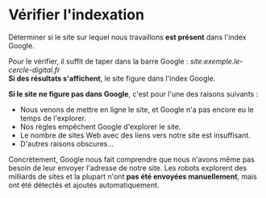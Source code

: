 # Vérifier l'indexation

Déterminer si le site sur lequel nous travaillons **est présent** dans l'index Google.

Pour le vérifier, il suffit de taper dans la barre Google : *site:exemple.le-cercle-digital.fr*<br>
**Si des résultats s'affichent**, le site figure dans l'index Google.

**Si le site ne figure pas dans Google**, c'est pour l'une des raisons suivants :

- Nous venons de mettre en ligne le site, et Google n'a pas encore eu le temps de l'explorer.
- Nos règles empêchent Google d'explorer le site.
- Le nombre de sites Web avec des liens vers notre site est insuffisant.
- D'autres raisons obscures...

Concrètement, Google nous fait comprendre que nous n'avons même pas besoin de leur envoyer l'adresse de notre site.
Les robots explorent des milliards de sites et la plupart n'ont **pas été envoyées manuellement**, mais ont été détectés et ajoutés automatiquement.

